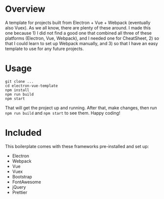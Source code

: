 # Overview
A template for projects built from Electron + Vue + Webpack (eventually also Vuex). As we all know, there are plenty of these around. I made this one because 1) I did not find a good one that combined all three of these platforms (Electron, Vue, Webpack), and I needed one for CheatSheet, 2) so that I could learn to set up Webpack manually, and 3) so that I have an easy template to use for any future projects.

# Usage

```
git clone ...
cd electron-vue-template
npm install
npm run build
npm start
```

That will get the project up and running. After that, make changes, then run `npm run build` and `npm start` to see them. Happy coding!

# Included

This boilerplate comes with these frameworks pre-installed and set up:

* Electron
* Webpack
* Vue
* Vuex
* Bootstrap
* FontAwesome
* jQuery
* Prettier
